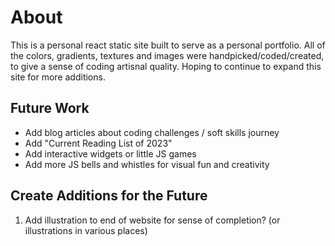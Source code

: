 # About

This is a personal react static site built to serve as a personal portfolio. All of the colors, gradients, textures and images were handpicked/coded/created, to give a sense of coding artisnal quality. Hoping to continue to expand this site for more additions.

## Future Work

- Add blog articles about coding challenges / soft skills journey
- Add "Current Reading List of 2023"
- Add interactive widgets or little JS games
- Add more JS bells and whistles for visual fun and creativity

## Create Additions for the Future

1. Add illustration to end of website for sense of completion? (or illustrations in various places)